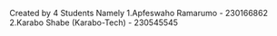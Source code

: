 Created by 4 Students Namely
1.Apfeswaho Ramarumo - 230166862
2.Karabo Shabe (Karabo-Tech) - 230545545
